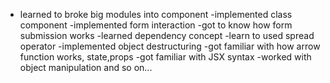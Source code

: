 - learned to broke big modules into component
-implemented class component
-implemented form interaction
-got to know how form submission works
-learned dependency concept
-learn to used spread operator
-implemented object destructuring
-got familiar with how arrow function works, state,props
-got familiar with JSX syntax
-worked with object manipulation
and so on...
